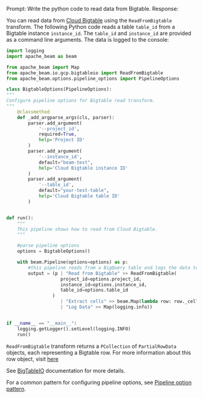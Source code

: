 Prompt:
Write the python code to read data from Bigtable.
Response:

You can read data from [Cloud Bigtable](https://cloud.google.com/bigtable) using the `ReadFromBigtable` transform. The following Python code reads a table `table_id` from a Bigtable instance `instance_id`. The `table_id` and `instance_id` are provided as a command line arguments. The data is logged to the console:

```python
import logging
import apache_beam as beam

from apache_beam import Map
from apache_beam.io.gcp.bigtableio import ReadFromBigtable
from apache_beam.options.pipeline_options import PipelineOptions

class BigtableOptions(PipelineOptions):
"""
Configure pipeline options for Bigtable read transform.
"""
    @classmethod
    def _add_argparse_args(cls, parser):
        parser.add_argument(
            '--project_id',
            required=True,
            help='Project ID'
        )
        parser.add_argument(
            '--instance_id',
            default="beam-test",
            help='Cloud Bigtable instance ID'
        )
        parser.add_argument(
            '--table_id',
            default="your-test-table",
            help='Cloud Bigtable table ID'
        )


def run():
    """
    This pipeline shows how to read from Cloud Bigtable.
    """

    #parse pipeline options
    options = BigtableOptions()

    with beam.Pipeline(options=options) as p:
        #this pipeline reads from a BigQuery table and logs the data to the console
        output = (p | "Read from Bigtable" >> ReadFromBigtable(
                    project_id=options.project_id,
                    instance_id=options.instance_id,
                    table_id=options.table_id
                 )
                    | "Extract cells" >> beam.Map(lambda row: row._cells)
                    | "Log Data" >> Map(logging.info))


if __name__ == "__main__":
    logging.getLogger().setLevel(logging.INFO)
    run()
```
`ReadFromBigtable` transform returns a `PCollection` of `PartialRowData` objects, each representing a Bigtable row. For more information about this row object, visit [here](https://cloud.google.com/python/docs/reference/bigtable/latest/row#class-googlecloudbigtablerowpartialrowdatarowkey)

See [BigTableIO](https://beam.apache.org/releases/pydoc/current/apache_beam.io.gcp.bigtableio.html) documentation for more details.

For a common pattern for configuring pipeline options, see [Pipeline option pattern](https://beam.apache.org/documentation/patterns/pipeline-options/).

